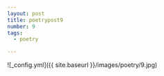 ```yaml
---
layout: post
title: poetrypost9
number: 9
tags:
  - poetry

---
```




![_config.yml]({{ site.baseurl }}/images/poetry/9.jpg)


